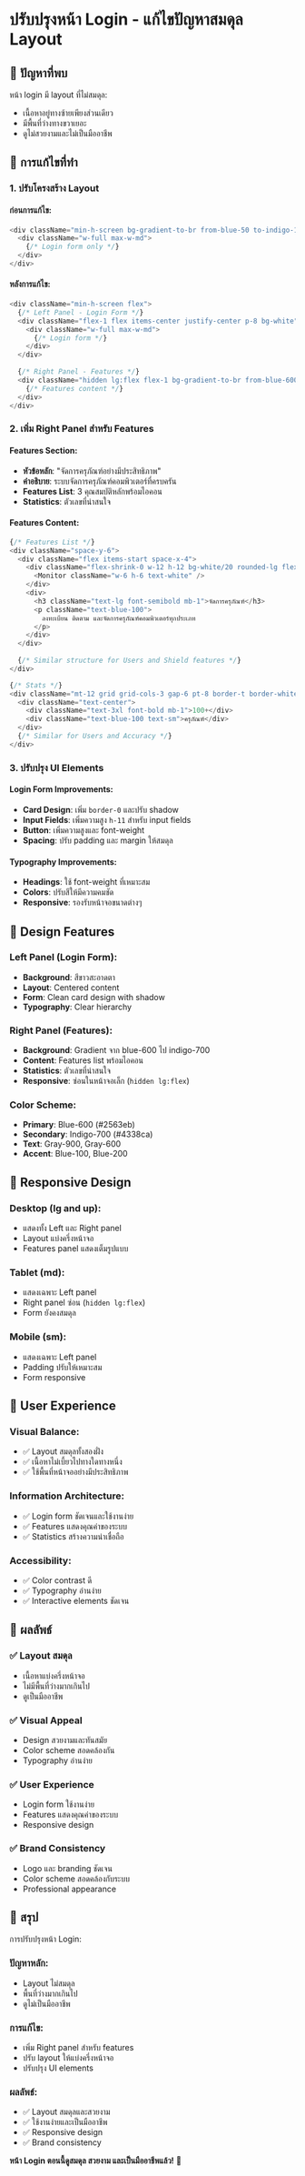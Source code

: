 # ปรับปรุงหน้า Login - แก้ไขปัญหาสมดุล Layout

## 🎯 ปัญหาที่พบ

หน้า login มี layout ที่ไม่สมดุล:
- เนื้อหาอยู่ทางซ้ายเพียงส่วนเดียว
- มีพื้นที่ว่างทางขวาเยอะ
- ดูไม่สวยงามและไม่เป็นมืออาชีพ

## 🔧 การแก้ไขที่ทำ

### **1. ปรับโครงสร้าง Layout**

#### **ก่อนการแก้ไข:**
```typescript
<div className="min-h-screen bg-gradient-to-br from-blue-50 to-indigo-100 flex items-center justify-center p-4">
  <div className="w-full max-w-md">
    {/* Login form only */}
  </div>
</div>
```

#### **หลังการแก้ไข:**
```typescript
<div className="min-h-screen flex">
  {/* Left Panel - Login Form */}
  <div className="flex-1 flex items-center justify-center p-8 bg-white">
    <div className="w-full max-w-md">
      {/* Login form */}
    </div>
  </div>
  
  {/* Right Panel - Features */}
  <div className="hidden lg:flex flex-1 bg-gradient-to-br from-blue-600 to-indigo-700 items-center justify-center p-12">
    {/* Features content */}
  </div>
</div>
```

### **2. เพิ่ม Right Panel สำหรับ Features**

#### **Features Section:**
- **หัวข้อหลัก**: "จัดการครุภัณฑ์อย่างมีประสิทธิภาพ"
- **คำอธิบาย**: ระบบจัดการครุภัณฑ์คอมพิวเตอร์ที่ครบครัน
- **Features List**: 3 คุณสมบัติหลักพร้อมไอคอน
- **Statistics**: ตัวเลขที่น่าสนใจ

#### **Features Content:**
```typescript
{/* Features List */}
<div className="space-y-6">
  <div className="flex items-start space-x-4">
    <div className="flex-shrink-0 w-12 h-12 bg-white/20 rounded-lg flex items-center justify-center">
      <Monitor className="w-6 h-6 text-white" />
    </div>
    <div>
      <h3 className="text-lg font-semibold mb-1">จัดการครุภัณฑ์</h3>
      <p className="text-blue-100">
        ลงทะเบียน ติดตาม และจัดการครุภัณฑ์คอมพิวเตอร์ทุกประเภท
      </p>
    </div>
  </div>
  
  {/* Similar structure for Users and Shield features */}
</div>

{/* Stats */}
<div className="mt-12 grid grid-cols-3 gap-6 pt-8 border-t border-white/20">
  <div className="text-center">
    <div className="text-3xl font-bold mb-1">100+</div>
    <div className="text-blue-100 text-sm">ครุภัณฑ์</div>
  </div>
  {/* Similar for Users and Accuracy */}
</div>
```

### **3. ปรับปรุง UI Elements**

#### **Login Form Improvements:**
- **Card Design**: เพิ่ม `border-0` และปรับ shadow
- **Input Fields**: เพิ่มความสูง `h-11` สำหรับ input fields
- **Button**: เพิ่มความสูงและ font-weight
- **Spacing**: ปรับ padding และ margin ให้สมดุล

#### **Typography Improvements:**
- **Headings**: ใช้ font-weight ที่เหมาะสม
- **Colors**: ปรับสีให้มีความคมชัด
- **Responsive**: รองรับหน้าจอขนาดต่างๆ

## 🎨 Design Features

### **Left Panel (Login Form):**
- **Background**: สีขาวสะอาดตา
- **Layout**: Centered content
- **Form**: Clean card design with shadow
- **Typography**: Clear hierarchy

### **Right Panel (Features):**
- **Background**: Gradient จาก blue-600 ไป indigo-700
- **Content**: Features list พร้อมไอคอน
- **Statistics**: ตัวเลขที่น่าสนใจ
- **Responsive**: ซ่อนในหน้าจอเล็ก (`hidden lg:flex`)

### **Color Scheme:**
- **Primary**: Blue-600 (#2563eb)
- **Secondary**: Indigo-700 (#4338ca)
- **Text**: Gray-900, Gray-600
- **Accent**: Blue-100, Blue-200

## 📱 Responsive Design

### **Desktop (lg and up):**
- แสดงทั้ง Left และ Right panel
- Layout แบ่งครึ่งหน้าจอ
- Features panel แสดงเต็มรูปแบบ

### **Tablet (md):**
- แสดงเฉพาะ Left panel
- Right panel ซ่อน (`hidden lg:flex`)
- Form ยังคงสมดุล

### **Mobile (sm):**
- แสดงเฉพาะ Left panel
- Padding ปรับให้เหมาะสม
- Form responsive

## 🔄 User Experience

### **Visual Balance:**
- ✅ Layout สมดุลทั้งสองฝั่ง
- ✅ เนื้อหาไม่เบี้ยวไปทางใดทางหนึ่ง
- ✅ ใช้พื้นที่หน้าจออย่างมีประสิทธิภาพ

### **Information Architecture:**
- ✅ Login form ชัดเจนและใช้งานง่าย
- ✅ Features แสดงคุณค่าของระบบ
- ✅ Statistics สร้างความน่าเชื่อถือ

### **Accessibility:**
- ✅ Color contrast ดี
- ✅ Typography อ่านง่าย
- ✅ Interactive elements ชัดเจน

## 🚀 ผลลัพธ์

### **✅ Layout สมดุล**
- เนื้อหาแบ่งครึ่งหน้าจอ
- ไม่มีพื้นที่ว่างมากเกินไป
- ดูเป็นมืออาชีพ

### **✅ Visual Appeal**
- Design สวยงามและทันสมัย
- Color scheme สอดคล้องกัน
- Typography อ่านง่าย

### **✅ User Experience**
- Login form ใช้งานง่าย
- Features แสดงคุณค่าของระบบ
- Responsive design

### **✅ Brand Consistency**
- Logo และ branding ชัดเจน
- Color scheme สอดคล้องกับระบบ
- Professional appearance

## 📝 สรุป

การปรับปรุงหน้า Login:

### **ปัญหาหลัก:**
- Layout ไม่สมดุล
- พื้นที่ว่างมากเกินไป
- ดูไม่เป็นมืออาชีพ

### **การแก้ไข:**
- เพิ่ม Right panel สำหรับ features
- ปรับ layout ให้แบ่งครึ่งหน้าจอ
- ปรับปรุง UI elements

### **ผลลัพธ์:**
- ✅ Layout สมดุลและสวยงาม
- ✅ ใช้งานง่ายและเป็นมืออาชีพ
- ✅ Responsive design
- ✅ Brand consistency

**หน้า Login ตอนนี้ดูสมดุล สวยงาม และเป็นมืออาชีพแล้ว!** 🎉 